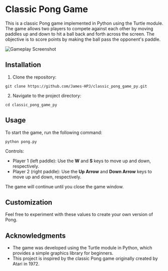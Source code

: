 # Classic Pong Game

This is a classic Pong game implemented in Python using the Turtle module. The game allows two players to compete against each other by moving paddles up and down to hit a ball back and forth across the screen. The objective is to score points by making the ball pass the opponent's paddle.

![Gameplay Screenshot](screenshot.png)

## Installation

1. Clone the repository:

```
git clone https://github.com/James-HPJ/classic_pong_game_py.git
```

2. Navigate to the project directory:

```
cd classic_pong_game_py
```

## Usage

To start the game, run the following command:

```
python pong.py
```

Controls:

- Player 1 (left paddle): Use the **W** and **S** keys to move up and down, respectively.
- Player 2 (right paddle): Use the **Up Arrow** and **Down Arrow** keys to move up and down, respectively.

The game will continue until you close the game window.

## Customization

Feel free to experiment with these values to create your own version of Pong.

## Acknowledgments

- The game was developed using the Turtle module in Python, which provides a simple graphics library for beginners.
- This project is inspired by the classic Pong game originally created by Atari in 1972.
